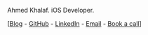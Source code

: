 Ahmed Khalaf.
iOS Developer.

[[Blog](https://ahmedk92.github.io/Blog/) - [GitHub](https://github.com/ahmedk92) - [LinkedIn](https://www.linkedin.com/in/ahmed-khalaf-93852576/) - [Email](mailto:ahmedkhalaf.92@gmail.com) - [Book a call](https://calendar.app.google/fvF4gyfbEe2H1WBm9)]

